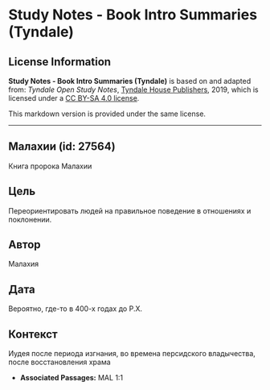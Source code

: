 # Study Notes - Book Intro Summaries (Tyndale)

## License Information

**Study Notes - Book Intro Summaries (Tyndale)** is based on and adapted from: _Tyndale Open Study Notes_, [Tyndale House Publishers](https://tyndaleopenresources.com/), 2019, which is licensed under a [CC BY-SA 4.0 license](https://creativecommons.org/licenses/by-sa/4.0/legalcode.en).

This markdown version is provided under the same license.



--------------------------------

## Малахии (id: 27564)

Книга пророка Малахии

Цель
----

Переориентировать людей на правильное поведение в отношениях и поклонении.

Автор
-----

Малахия

Дата
----

Вероятно, где\-то в 400\-х годах до Р.Х.

Контекст
--------

Иудея после периода изгнания, во времена персидского владычества, после восстановления храма

* **Associated Passages:** MAL 1:1


